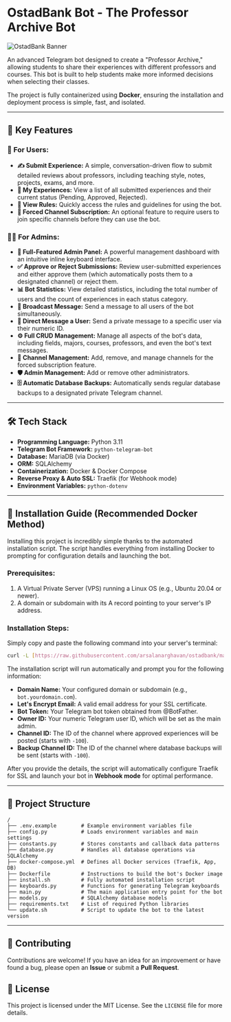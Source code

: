 # OstadBank Bot - The Professor Archive Bot

![OstadBank Banner](https://via.placeholder.com/1280x400.png?text=OstadBank+Telegram+Bot)

An advanced Telegram bot designed to create a "Professor Archive," allowing students to share their experiences with different professors and courses. This bot is built to help students make more informed decisions when selecting their classes.

The project is fully containerized using **Docker**, ensuring the installation and deployment process is simple, fast, and isolated.

---

## 🌟 Key Features

### 👤 For Users:
- **✍️ Submit Experience:** A simple, conversation-driven flow to submit detailed reviews about professors, including teaching style, notes, projects, exams, and more.
- **📖 My Experiences:** View a list of all submitted experiences and their current status (Pending, Approved, Rejected).
- **📜 View Rules:** Quickly access the rules and guidelines for using the bot.
- **🔐 Forced Channel Subscription:** An optional feature to require users to join specific channels before they can use the bot.

### 👮‍♂️ For Admins:
- **👑 Full-Featured Admin Panel:** A powerful management dashboard with an intuitive inline keyboard interface.
- **✅ Approve or Reject Submissions:** Review user-submitted experiences and either approve them (which automatically posts them to a designated channel) or reject them.
- **📊 Bot Statistics:** View detailed statistics, including the total number of users and the count of experiences in each status category.
- **📢 Broadcast Message:** Send a message to all users of the bot simultaneously.
- **👤 Direct Message a User:** Send a private message to a specific user via their numeric ID.
- **⚙️ Full CRUD Management:** Manage all aspects of the bot's data, including fields, majors, courses, professors, and even the bot's text messages.
- **🔗 Channel Management:** Add, remove, and manage channels for the forced subscription feature.
- **🛡️ Admin Management:** Add or remove other administrators.
- **🗄️ Automatic Database Backups:** Automatically sends regular database backups to a designated private Telegram channel.

---

## 🛠️ Tech Stack

- **Programming Language:** Python 3.11
- **Telegram Bot Framework:** `python-telegram-bot`
- **Database:** MariaDB (via Docker)
- **ORM:** SQLAlchemy
- **Containerization:** Docker & Docker Compose
- **Reverse Proxy & Auto SSL:** Traefik (for Webhook mode)
- **Environment Variables:** `python-dotenv`

---

## 🚀 Installation Guide (Recommended Docker Method)

Installing this project is incredibly simple thanks to the automated installation script. The script handles everything from installing Docker to prompting for configuration details and launching the bot.

### Prerequisites:
1.  A Virtual Private Server (VPS) running a Linux OS (e.g., Ubuntu 20.04 or newer).
2.  A domain or subdomain with its A record pointing to your server's IP address.

### Installation Steps:
Simply copy and paste the following command into your server's terminal:

```bash
curl -L [https://raw.githubusercontent.com/arsalanarghavan/ostadbank/main/install.sh](https://raw.githubusercontent.com/arsalanarghavan/ostadbank/main/install.sh) -o install.sh && chmod +x install.sh && sudo ./install.sh
```

The installation script will run automatically and prompt you for the following information:
- **Domain Name:** Your configured domain or subdomain (e.g., `bot.yourdomain.com`).
- **Let's Encrypt Email:** A valid email address for your SSL certificate.
- **Bot Token:** Your Telegram bot token obtained from @BotFather.
- **Owner ID:** Your numeric Telegram user ID, which will be set as the main admin.
- **Channel ID:** The ID of the channel where approved experiences will be posted (starts with `-100`).
- **Backup Channel ID:** The ID of the channel where database backups will be sent (starts with `-100`).

After you provide the details, the script will automatically configure Traefik for SSL and launch your bot in **Webhook mode** for optimal performance.

---

## 📂 Project Structure

```
/
├── .env.example        # Example environment variables file
├── config.py           # Loads environment variables and main settings
├── constants.py        # Stores constants and callback data patterns
├── database.py         # Handles all database operations via SQLAlchemy
├── docker-compose.yml  # Defines all Docker services (Traefik, App, DB)
├── Dockerfile          # Instructions to build the bot's Docker image
├── install.sh          # Fully automated installation script
├── keyboards.py        # Functions for generating Telegram keyboards
├── main.py             # The main application entry point for the bot
├── models.py           # SQLAlchemy database models
├── requirements.txt    # List of required Python libraries
└── update.sh           # Script to update the bot to the latest version
```

---

## 🤝 Contributing

Contributions are welcome! If you have an idea for an improvement or have found a bug, please open an **Issue** or submit a **Pull Request**.

## 📄 License

This project is licensed under the MIT License. See the `LICENSE` file for more details.
